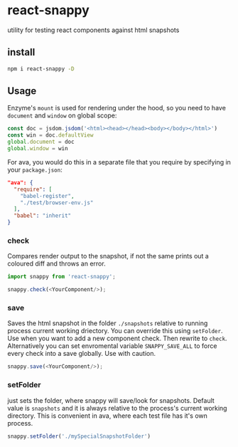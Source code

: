 # react-snappy

utility for testing react components against html snapshots

## install
```bash
npm i react-snappy -D
```

## Usage
Enzyme's `mount` is used for rendering under the hood, so you need to have `document` and `window` on global scope:
```javascript
const doc = jsdom.jsdom('<html><head></head><body></body></html>')
const win = doc.defaultView
global.document = doc
global.window = win
```
For ava, you would do this in a separate file that you require by specifying in your `package.json`:
```json
"ava": {
  "require": [
    "babel-register",
    "./test/browser-env.js"
  ],
  "babel": "inherit"
}
```


### check
Compares render output to the snapshot, if not the same prints out a coloured diff and throws an error.
```javascript
import snappy from 'react-snappy';

snappy.check(<YourComponent/>);
```

### save
Saves the html snapshot in the folder `./snapshots` relative to running process current working driectory. You can override this using `setFolder`. Use when you want to add a new component check. Then rewrite to `check`.
Alternatively you can set envromental variable `SNAPPY_SAVE_ALL` to force every check into a save globally. Use with caution.
```javascript
snappy.save(<YourComponent/>);
```

### setFolder
just sets the folder, where snappy will save/look for snapshots. Default value is `snapshots` and it is always relative to the process's current working directory. This is convenient in ava, where each test file has it's own process.
```javascript
snappy.setFolder('./mySpecialSnapshotFolder')
```
